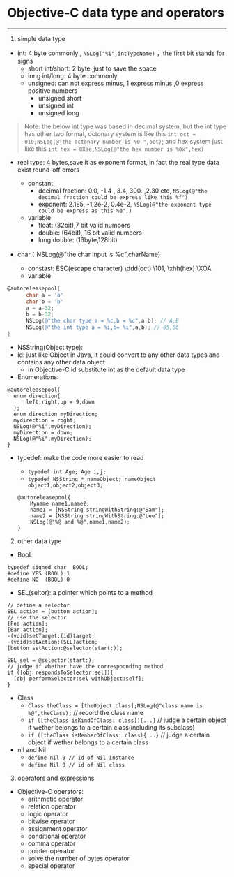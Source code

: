 # Objective-C data type and operators

***

1. simple data type

 * int: 4 byte commonly , `NSLog("%i",intTypeName)` ，the first bit stands for signs
 	 - short int/short: 2 byte ,just to save the space
 	 - long int/long: 4 byte  commonly
 	 - unsigned: can not express minus, 1 express minus ,0 express positive numbers
 	 	 - unsigned short
 	 	 - unsigned int 
 	 	 - unsigned long 

  > Note: 
  	 the below int type was based in decimal system, but the int type has other two format, octonary system is like this `int oct = 010;NSLog(@"the octonary number is %0 ",oct)`; and hex system just like this `int hex = 0Xae;NSLog(@"the hex number is %0x",hex)`

 * real type: 4 bytes,save it as exponent format, in fact the real type data exist round-off errors
 	 - constant
 	 	 - decimal fraction: 0.0, -1.4 , 3.4, 300. ,2.30 etc, `NSLog(@"the decimal fraction could be express like this %f")`
 	 	 - exponent: 2.1E5, -1,2e-2, 0.4e-2, `NSLog(@"the exponent type could be express as this %e",)`
 	 - variable
 	 	 - float: (32bit),7 bit valid numbers 
 	 	 - double: (64bit), 16 bit valid numbers
 	 	 - long double: (16byte,128bit)
 	 	
 * char：NSLog(@"the char input is %c",charName)
 	 - constast: ESC(escape character) \ddd(oct) \101, \xhh(hex) \XOA
 	 - variable

  ```Objective-C
  @autoreleasepool{
  		char a = 'a'
  		char b = 'b'
  		a = a-32;
  		b = b-32;
  		NSLog(@"the char type a = %c,b = %c",a,b); // A,B
  		NSLog(@"the int type a = %i,b= %i",a,b); // 65,66
  }
  ```

 * NSString(Object type):
 * id: just like Object in Java, it could convert to any other data types and contains any other data object
 	 - in Objective-C id substitute int as the default data type
 * Enumerations:
  ```
  @autoreleasepool{
  	enum direction{
  		left,right,up = 9,down
  	};
  	enum direction myDirection;
  	mydirection = roght;
  	NSLog(@"%i",myDirection);
  	myDirection = down;
  	NSLog(@"%i",myDirection);
  }
  ```
  * typedef: make the code more easier to read 
     - `typedef int Age; Age i,j;`
     -  `typedef NSString * nameObject; nameObject object1,object2,object3;`

    ```
    @autoreleasepool{
    	Myname name1,name2;
    	name1 = [NSString stringWithString:@"Sam"];
    	name2 = [NSString stringWithString:@"Lee"];
    	NSLog(@"%@ and %@",name1,name2);
    }
    ```
	
2. other data type
	
 * BooL
  ```
  typedef signed char  BOOL;
  #define YES (BOOL) 1
  #define NO  (BOOL) 0
  ```
 * SEL(seltor): a pointer which points to a method
  ```
  // define a selector
  SEL action = [button action];
  // use the selector
  [Foo action];
  [Bar action];
  -(void)setTarget:(id)target;
  -(void)setAction:(SEL)action;
  [button setAction:@selector(start:)];
  ```
  ```
  SEL sel = @selector(start:);
  // judge if whether have the correspoonding method
  if ([obj respondsToSelector:sel]){
  	[obj performSelector:sel withObject:self];
  }
  ```
 * Class
 	 - `Class theClass = [theObject class];NSLog(@"class name is %@",theClass);` // record the class name
 	 - `if ([theClass isKindOfClass: class]){...}`	// judge a certain object if wether belongs to a certain class(including its subclass)
 	 - `if ([theClass isMenberOfClass: class){...}` // judge a certain object if wether belongs to a certain class
 * nil and Nil
 	 - `define nil 0 // id of Nil instance`
 	 - `define Nil 0 // id of Nil class`
 
3. operators and expressions
	
 * Objective-C operators:
 	 - arithmetic operator
 	 - relation operator
 	 - logic operator
 	 - bitwise operator	
 	 - assignment operator
 	 - conditional operator
 	 - comma operator
 	 - pointer operator
 	 - solve the number of bytes operator
 	 - special operator